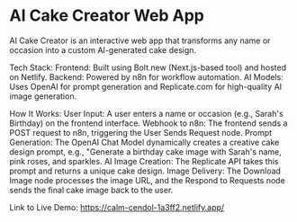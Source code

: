 # AI Cake Creator Web App

AI Cake Creator is an interactive web app that transforms any name or occasion into a custom AI-generated cake design.

Tech Stack:
Frontend: Built using Bolt.new (Next.js-based tool) and hosted on Netlify.
Backend: Powered by n8n for workflow automation.
AI Models: Uses OpenAI for prompt generation and Replicate.com for high-quality AI image generation.

How It Works:
User Input:
A user enters a name or occasion (e.g., Sarah's Birthday) on the frontend interface.
Webhook to n8n:
The frontend sends a POST request to n8n, triggering the User Sends Request node.
Prompt Generation:
The OpenAI Chat Model dynamically creates a creative cake design prompt, e.g.,
"Generate a birthday cake image with Sarah's name, pink roses, and sparkles.
AI Image Creation:
The Replicate API takes this prompt and returns a unique cake design.
Image Delivery:
The Download Image node processes the image URL, and the Respond to Requests node sends the final cake image back to the user.

Link to Live Demo: https://calm-cendol-1a3ff2.netlify.app/

